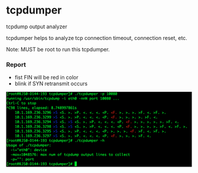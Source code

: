 # tcpdumper
tcpdump output analyzer

tcpdumper helps to analyze tcp connection timeout, connection reset, etc.

Note: MUST be root to run this tcpdumper.

### Report

- fist FIN will be red in color
- blink if SYN retransmit occurs

![sample](https://github.com/funkygao/tcpdumper/blob/master/.resources/sample.png)
